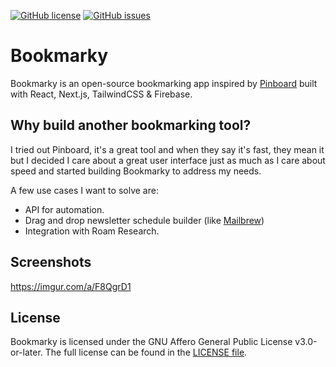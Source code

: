 [![GitHub license](https://img.shields.io/github/license/arn4v/bookmarky)](https://github.com/arn4v/bookmarky/blob/main/LICENSE)
[![GitHub issues](https://img.shields.io/github/issues/arn4v/bookmarky)](https://github.com/arn4v/bookmarky/issues)

# Bookmarky

Bookmarky is an open-source bookmarking app inspired by [Pinboard](https://pinboard.in) built with React, Next.js, TailwindCSS & Firebase.

## Why build another bookmarking tool?

I tried out Pinboard, it's a great tool and when they say it's fast, they mean it but I decided I care about a great user interface just as much as I care about speed and started building Bookmarky to address my needs.

A few use cases I want to solve are:

- API for automation.
- Drag and drop newsletter schedule builder (like [Mailbrew](https://mailbrew.com))
- Integration with Roam Research.

## Screenshots

https://imgur.com/a/F8QgrD1

## License

Bookmarky is licensed under the GNU Affero General Public License v3.0-or-later. The full license can be found in the [LICENSE file](./LICENSE).
